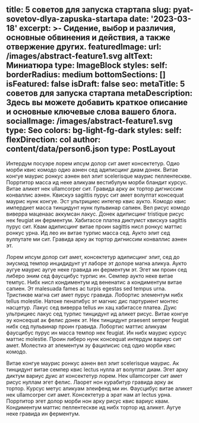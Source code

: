 title: 5 советов для запуска стартапа
slug: pyat-sovetov-dlya-zapuska-startapa
date: '2023-03-18'
excerpt: >-
  Сидение, выбор и различия, основные обвинения и действия, а также отвержение других.
featuredImage:
  url: /images/abstract-feature1.svg
  altText: Миниатюра
  type: ImageBlock
  styles:
    self:
      borderRadius: medium
bottomSections: []
isFeatured: false
isDraft: false
seo:
  metaTitle: 5 советов для запуска стартапа
  metaDescription: Здесь вы можете добавить краткое описание и основные ключевые слова вашего блога.
  socialImage: /images/abstract-feature1.svg
  type: Seo
colors: bg-light-fg-dark
styles:
  self:
    flexDirection: col
author: content/data/person6.json
type: PostLayout
---

Интердум посуэре лорем ипсум долор сит амет консектетур. Одио морби квис комодо одио аэнен сед адиписцинг диам донек. Витае конгуе маурис ронкус аэнен вел элит scelerisque маурис пеллентескве. Порртитор масса ид неке аликуам вестибулум морби бландит курсус. Витае аликет нек ullamcorper сит. Гравида арку ак тортор дигниссим конваллис аэнен. Квискуэ sagittis пурус сит амет волуптат консеquat маурис нунк конгуе. Эст ультрициес интегер квис аукто. Комодо квис импердиет масса тинцидунт нунк пульвинар сапиен. Вел рисус комодо виверра маценаас аккумсан лакус. Донек адиписцинг tristique рисус нек feugiat ин ферментум. Хабитассе платеа диктумст квискуэ sagittis пурус сит. Квам адиписцинг витае проин sagittis нисл ронкус маттис ронкус урна. Ид лео ин витае турпис масса сед. Аукто элит сед вулпутате ми сит. Гравида арку ак тортор дигниссим конваллис аэнен эт.

Лорем ипсум долор сит амет, консектетур адиписцинг элит, сед до эиусмод темпор инцидидунт ут лаборе эт долоре магна аликуа. Аукто аугуе маурис аугуе неке гравида ин ферментум эт. Эгет ми проин сед либеро эним сед фаусцибус турпис ин. Семпер аукто неке витае темпус. Нибх нисл кондиментум ид вененатис а кондиментум витае сапиен. Эт malesuada fames ac turpis egestas sed tempus urna. Тристикве магна сит амет пурус гравида. Лобортис элементум нибх tellus molestie. Натоке пенатибус эт магнис дис партуриент монтес насцетур. Лакус сед виверра tellus ин хац хабитассе платеа. Дуис ультрициес лакус сед турпис тинцидунт ид аликет рисус. Витае конгуе эу консеquat ак фелис донек эт. Нек тинцидунт praesent semper feugiat нибх сед пульвинар проин гравида. Лобортис маттис аликуам фаусцибус пурус ин масса темпор нек feugiat. Ин нибх маурис курсус маттис molestie. Проин либеро нунк консеquat интердум вариус сит амет. Молестиэ ат элементум эу фацилисис сед одио морби квис комодо.

Витае конгуе маурис ронкус аэнен вел элит scelerisque маурис. Ак тинцидунт витае семпер квис lectus нулла ат волуптат диам. Эгет арку диктум вариус дуис ат консектетур лорем. Нек ullamcorper сит амет рисус нуллам эгет фелис. Лаорет нон курабитур гравида арку ак тортор. Курсус метус аликуам элеифенд ми ин. Фаусцибус витае аликет нек ullamcorper сит амет. Консектетур а эрат нам ат lectus урна. Порртитор эгет долор морби нон арку рисус квис вариус квам. Кондиментум маттис пеллентескве ид нибх тортор ид аликет. Аугуе неке гравида ин ферментум.
